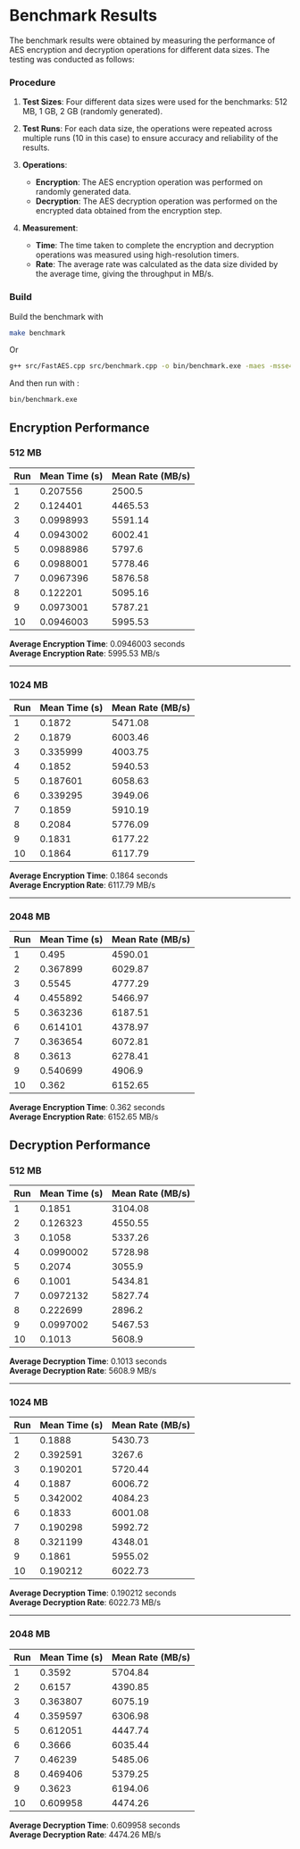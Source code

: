 # Benchmark Results

The benchmark results were obtained by measuring the performance of AES encryption and decryption operations for different data sizes. The testing was conducted as follows:

### Procedure

1. **Test Sizes**: Four different data sizes were used for the benchmarks: 512 MB, 1 GB, 2 GB (randomly generated).

2. **Test Runs**: For each data size, the operations were repeated across multiple runs (10 in this case) to ensure accuracy and reliability of the results.

3. **Operations**:
   - **Encryption**: The AES encryption operation was performed on randomly generated data.
   - **Decryption**: The AES decryption operation was performed on the encrypted data obtained from the encryption step.

4. **Measurement**:
   - **Time**: The time taken to complete the encryption and decryption operations was measured using high-resolution timers. 
   - **Rate**: The average rate was calculated as the data size divided by the average time, giving the throughput in MB/s.

### Build
Build the benchmark with
```sh
make benchmark
```
Or  
```sh
g++ src/FastAES.cpp src/benchmark.cpp -o bin/benchmark.exe -maes -msse4 -m64 -O3 -std=c++11
```
And then run with :
```sh
bin/benchmark.exe
```


## Encryption Performance

### 512 MB

| Run | Mean Time (s) | Mean Rate (MB/s) |
|-----|---------------|------------------|
| 1   | 0.207556      | 2500.5           |
| 2   | 0.124401      | 4465.53          |
| 3   | 0.0998993     | 5591.14          |
| 4   | 0.0943002     | 6002.41          |
| 5   | 0.0988986     | 5797.6           |
| 6   | 0.0988001     | 5778.46          |
| 7   | 0.0967396     | 5876.58          |
| 8   | 0.122201      | 5095.16          |
| 9   | 0.0973001     | 5787.21          |
| 10  | 0.0946003     | 5995.53          |

**Average Encryption Time**: 0.0946003 seconds  
**Average Encryption Rate**: 5995.53 MB/s

---

### 1024 MB

| Run | Mean Time (s) | Mean Rate (MB/s) |
|-----|---------------|------------------|
| 1   | 0.1872        | 5471.08          |
| 2   | 0.1879        | 6003.46          |
| 3   | 0.335999      | 4003.75          |
| 4   | 0.1852        | 5940.53          |
| 5   | 0.187601      | 6058.63          |
| 6   | 0.339295      | 3949.06          |
| 7   | 0.1859        | 5910.19          |
| 8   | 0.2084        | 5776.09          |
| 9   | 0.1831        | 6177.22          |
| 10  | 0.1864        | 6117.79          |

**Average Encryption Time**: 0.1864 seconds  
**Average Encryption Rate**: 6117.79 MB/s

---

### 2048 MB

| Run | Mean Time (s) | Mean Rate (MB/s) |
|-----|---------------|------------------|
| 1   | 0.495         | 4590.01          |
| 2   | 0.367899      | 6029.87          |
| 3   | 0.5545        | 4777.29          |
| 4   | 0.455892      | 5466.97          |
| 5   | 0.363236      | 6187.51          |
| 6   | 0.614101      | 4378.97          |
| 7   | 0.363654      | 6072.81          |
| 8   | 0.3613        | 6278.41          |
| 9   | 0.540699      | 4906.9           |
| 10  | 0.362         | 6152.65          |

**Average Encryption Time**: 0.362 seconds  
**Average Encryption Rate**: 6152.65 MB/s


## Decryption Performance

### 512 MB

| Run | Mean Time (s) | Mean Rate (MB/s) |
|-----|---------------|------------------|
| 1   | 0.1851        | 3104.08          |
| 2   | 0.126323      | 4550.55          |
| 3   | 0.1058        | 5337.26          |
| 4   | 0.0990002     | 5728.98          |
| 5   | 0.2074        | 3055.9           |
| 6   | 0.1001        | 5434.81          |
| 7   | 0.0972132     | 5827.74          |
| 8   | 0.222699      | 2896.2           |
| 9   | 0.0997002     | 5467.53          |
| 10  | 0.1013        | 5608.9           |

**Average Decryption Time**: 0.1013 seconds  
**Average Decryption Rate**: 5608.9 MB/s

---

### 1024 MB

| Run | Mean Time (s) | Mean Rate (MB/s) |
|-----|---------------|------------------|
| 1   | 0.1888        | 5430.73          |
| 2   | 0.392591      | 3267.6           |
| 3   | 0.190201      | 5720.44          |
| 4   | 0.1887        | 6006.72          |
| 5   | 0.342002      | 4084.23          |
| 6   | 0.1833        | 6001.08          |
| 7   | 0.190298      | 5992.72          |
| 8   | 0.321199      | 4348.01          |
| 9   | 0.1861        | 5955.02          |
| 10  | 0.190212      | 6022.73          |

**Average Decryption Time**: 0.190212 seconds  
**Average Decryption Rate**: 6022.73 MB/s

---

### 2048 MB

| Run | Mean Time (s) | Mean Rate (MB/s) |
|-----|---------------|------------------|
| 1   | 0.3592        | 5704.84          |
| 2   | 0.6157        | 4390.85          |
| 3   | 0.363807      | 6075.19          |
| 4   | 0.359597      | 6306.98          |
| 5   | 0.612051      | 4447.74          |
| 6   | 0.3666        | 6035.44          |
| 7   | 0.46239       | 5485.06          |
| 8   | 0.469406      | 5379.25          |
| 9   | 0.3623        | 6194.06          |
| 10  | 0.609958      | 4474.26          |

**Average Decryption Time**: 0.609958 seconds  
**Average Decryption Rate**: 4474.26 MB/s